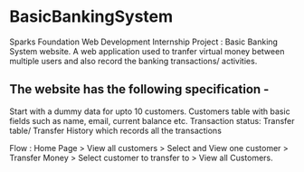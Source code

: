 # BasicBankingSystem

Sparks Foundation Web Development Internship Project : Basic Banking System website. 
A web application used to tranfer virtual money between multiple users and also record the banking transactions/ activities.

## The website has the following specification -

  Start with a dummy data for upto 10 customers.
  Customers table with basic fields such as name, email, current balance etc.
 Transaction status:
 Transfer table/ Transfer History which records all the transactions

Flow : Home Page > View all customers > Select and View one customer > Transfer Money > Select customer to transfer to > View all Customers.

